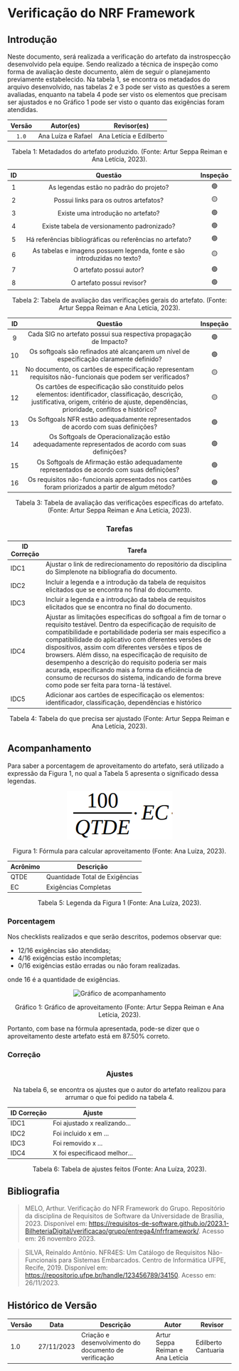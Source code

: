 # Verificação do NRF Framework

## Introdução

Neste documento, será realizada a verificação do artefato da instrospecção desenvolvido pela equipe. Sendo realizado a técnica de inspeção como forma de avaliação deste documento, além de seguir o planejamento previamente estabelecido. Na tabela 1, se encontra os metadados do arquivo desenvolvido, nas tabelas 2 e 3 pode ser visto as questões a serem avaliadas, enquanto na tabela 4 pode ser visto os elementos que precisam ser ajustados e no Gráfico 1 pode ser visto o quanto das exigências foram atendidas.

<center>

| Versão | Autor(es)           | Revisor(es)   |
| :----: | ------------------- | ------------- |
| `1.0`  | Ana Luíza e Rafael | Ana Letícia e Edilberto |

<div style="text-align: center">
<p> Tabela 1: Metadados do artefato produzido. (Fonte: Artur Seppa Reiman e Ana Letícia, 2023). </p>
</div>

</center>

<center>

| ID  |                                 Questão                                  | Inspeção
| :-: | :----------------------------------------------------------------------: | :------: |
|  1  |                 As legendas estão no padrão do projeto?                  |    🟢    |
|  2  |                  Possui links para os outros artefatos?                  |   🟡   |                                                       
|  3  |                    Existe uma introdução no artefato?                    |    🟢    |
|  4  |               Existe tabela de versionamento padronizado?                |    🟢    | 
|  5  |        Há referências bibliográficas ou referências no artefato?         |    🟢    |                  
|  6  | As tabelas e imagens possuem legenda, fonte e são introduzidas no texto? |    🟡    |                  
|  7  |                         O artefato possui autor?                         |    🟢    |                   
|  8  |                        O artefato possui revisor?                        |    🟢    |                  

</center>
<div style="text-align: center">
<p> Tabela 2: Tabela de avaliação das verificações gerais do artefato. (Fonte: Artur Seppa Reiman e Ana Letícia, 2023). </p>
</div>

</center>

<center>

| ID  | Questão                                                                                                                                                                                                                                                                                                                                                             | Inspeção | 
| :-: | :-----------------------------------------------------------------------------------------------------------------------------------------------------------------------------------------------------------------------------------------------------------------------------------------------------------------------------------------------------------------: | :------: |
| 9   | Cada SIG no artefato possui sua respectiva propagação de Impacto?                                                                                                 |   🟢      |         
| 10   | Os softgoals são refinados até alcançarem um nível de especificação claramente definido?                                                                                                  | 🟢  | 
| 11   | No documento, os cartões de especificação representam requisitos não-funcionais que podem ser verificados?                                                                                                                              |    🟡     |                         
| 12  | Os cartões de especificação são constituido pelos elementos: identificador, classificação, descrição, justificativa, origem, critério de ajuste, dependências, prioridade, conflitos e histórico? |    🟡     |                         
| 13  | Os Softgoals NFR estão adequadamente representados de acordo com suas definições?                                                                                        |     🟢    |                       
| 14  | Os Softgoals de Operacionalização estão adequadamente representados de acordo com suas definições?                                                                |    🟢     |                       
| 15  | Os Softgoals de Afirmação estão adequadamente representados de acordo com suas definições?                                                                                       | 🟢 |
| 16  | Os requisitos não-funcionais apresentados nos cartões foram priorizados a partir de algum método?                                                                                                           |   🟢      |                         


<div style="text-align: center">
<p> Tabela 3: Tabela de avaliação das verificações específicas do artefato. (Fonte: Artur Seppa Reiman e Ana Letícia, 2023). </p>
</div>

</center>


<center>

### Tarefas

| ID Correção | Tarefa         |
| ------------- | -------------- |
| IDC1          | Ajustar o link de redirecionamento do repositório da disciplina do Simplenote na bibliografia do documento.     |
| IDC2          | Incluir a legenda e a introdução da tabela de requisitos elicitados que se encontra no final do documento.  |
| IDC3          | Incluir a legenda e a introdução da tabela de requisitos elicitados que se encontra no final do documento.  |
| IDC4          | Ajustar as limitações específicas do softgoal a fim de tornar o requisito testável. Dentro da especificação de requisito de compatibilidade e portabilidade poderia ser mais especifico a compatibilidade do aplicativo com diferentes versões de dispositivos, assim com diferentes versões e tipos de browsers. Além disso, na especificação de requisito de desempenho a descrição do requisito poderia ser mais acurada, especificando mais a forma da eficiência de consumo de recursos do sistema, indicando de forma breve como pode ser feita para torna-lá testável.   |
| IDC5          | Adicionar aos cartões de especificação os elementos: identificador, classificação, dependências e histórico  |

<div style="text-align: center">
<p> Tabela 4: Tabela do que precisa ser ajustado (Fonte: Artur Seppa Reiman e Ana Letícia, 2023). </p>
</div>

</center>

## Acompanhamento

Para saber a porcentagem de aproveitamento do artefato, será utilizado a expressão da Figura 1, no qual a Tabela 5 apresenta o significado dessa legendas.

<div style="text-align: center">
<img src="../../../images/formulaCalculoAproveitamento.png"  alt="legenda da fórmula da figura 1"/>

<p> Figura 1: Fórmula para calcular aproveitamento (Fonte: Ana Luíza, 2023). </p>
</div>

<center>

| Acrônimo  | Descrição                      |
| --------- | ------------------------------ |
| QTDE      | Quantidade Total de Exigências |
| EC        | Exigências Completas           |

<div style="text-align: center">
<p> Tabela 5: Legenda da Figura 1 (Fonte: Ana Luíza, 2023). </p>
</div>

</center>

### Porcentagem

Nos checklists realizados e que serão descritos, podemos observar que:

- 12/16 exigências são atendidas;
- 4/16 exigências estão incompletas;
- 0/16 exigências estão erradas ou não foram realizadas.

onde 16 é a quantidade de exigências.

<div style="text-align: center">
<img src="" alt="Gráfico de acompanhamento" style="max-width: 100%; height: auto;">
</div>

<div style="text-align: center">
<p> Gráfico 1: Gráfico de aproveitamento (Fonte: Artur Seppa Reiman e Ana Letícia, 2023). </p>
</div>

Portanto, com base na fórmula apresentada, pode-se dizer que o aproveitamento deste artefato está em 87.50% correto.

### Correção

<center>

### Ajustes

Na tabela 6, se encontra os ajustes que o autor do artefato realizou para arrumar o que foi pedido na tabela 4.

| ID Correção | Ajuste                       |
| ------------- | ---------------------------- |
| IDC1          | Foi ajustado x realizando... |
| IDC2          | Foi incluido x em ...        |
| IDC3          | Foi removido x ...           |
| IDC4          | X foi especificaod melhor... |

<div style="text-align: center">
<p> Tabela 6: Tabela de ajustes feitos (Fonte: Ana Luíza, 2023). </p>
</div>

</center>

## Bibliografia

> MELO, Arthur. Verificação do NFR Framework do Grupo. Repositório da disciplina de Requisitos de Software da Universidade de Brasília, 2023. Disponível em: https://requisitos-de-software.github.io/2023.1-BilheteriaDigital/verificacao/grupo/entrega4/nfrframework/. Acesso em: 26 novembro 2023.

> SILVA, Reinaldo Antônio. NFR4ES: Um Catálogo de Requisitos Não-Funcionais para Sistemas Embarcados. Centro de Informática UFPE, Recife, 2019. Disponível em: https://repositorio.ufpe.br/handle/123456789/34150. Acesso em: 26/11/2023.

## Histórico de Versão

| Versão | Data       | Descrição                                             | Autor              | Revisor       |
| ------ | ---------- | ----------------------------------------------------- | ------------------ | ------------- |
| 1.0    | 27/11/2023 | Criação e desenvolvimento do documento de verificação | Artur Seppa Reiman e Ana Letícia | Edilberto Cantuaria |
